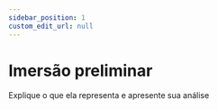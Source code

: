 ```yaml
---
sidebar_position: 1
custom_edit_url: null
---
```


# Imersão preliminar

Explique o que ela representa e apresente sua análise